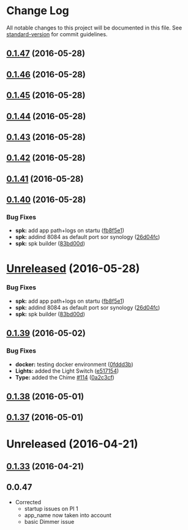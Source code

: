 # Change Log

All notable changes to this project will be documented in this file. See [standard-version](https://github.com/conventional-changelog/standard-version) for commit guidelines.

<a name="0.1.47"></a>
## [0.1.47](https://github.com/empierre/MyDomoAtHome/compare/v0.1.46...v0.1.47) (2016-05-28)




<a name="0.1.46"></a>
## [0.1.46](https://github.com/empierre/MyDomoAtHome/compare/v0.1.45...v0.1.46) (2016-05-28)




<a name="0.1.45"></a>
## [0.1.45](https://github.com/empierre/MyDomoAtHome/compare/v0.1.44...v0.1.45) (2016-05-28)




<a name="0.1.44"></a>
## [0.1.44](https://github.com/empierre/MyDomoAtHome/compare/v0.1.43...v0.1.44) (2016-05-28)




<a name="0.1.43"></a>
## [0.1.43](https://github.com/empierre/MyDomoAtHome/compare/v0.1.42...v0.1.43) (2016-05-28)




<a name="0.1.42"></a>
## [0.1.42](https://github.com/empierre/MyDomoAtHome/compare/v0.1.41...v0.1.42) (2016-05-28)




<a name="0.1.41"></a>
## [0.1.41](https://github.com/empierre/MyDomoAtHome/compare/v0.1.40...v0.1.41) (2016-05-28)




<a name="0.1.40"></a>
## [0.1.40](https://github.com/empierre/MyDomoAtHome/compare/v0.1.39...v0.1.40) (2016-05-28)


### Bug Fixes

* **spk:** add app path+logs on startu ([fb8f5e1](https://github.com/empierre/MyDomoAtHome/commit/fb8f5e1))
* **spk:** addind 8084 as default port sor synology ([26d04fc](https://github.com/empierre/MyDomoAtHome/commit/26d04fc))
* **spk:** spk builder ([83bd00d](https://github.com/empierre/MyDomoAtHome/commit/83bd00d))



<a name="Unreleased"></a>
# [Unreleased](https://github.com/empierre/MyDomoAtHome/compare/v0.1.39...26d04fc) (2016-05-28)


### Bug Fixes

* **spk:** add app path+logs on startu ([fb8f5e1](https://github.com/empierre/MyDomoAtHome/commit/fb8f5e1))
* **spk:** addind 8084 as default port sor synology ([26d04fc](https://github.com/empierre/MyDomoAtHome/commit/26d04fc))
* **spk:** spk builder ([83bd00d](https://github.com/empierre/MyDomoAtHome/commit/83bd00d))



<a name="0.1.39"></a>
## [0.1.39](https://github.com/empierre/MyDomoAtHome/compare/v0.1.38...v0.1.39) (2016-05-02)


### Bug Fixes

* **docker:** testing docker environment ([0fddd3b](https://github.com/empierre/MyDomoAtHome/commit/0fddd3b))
* **Lights:** added the Light Switch ([e517154](https://github.com/empierre/MyDomoAtHome/commit/e517154))
* **Type:** added the Chime [#114](https://github.com/empierre/MyDomoAtHome/issues/114) ([0a2c3cf](https://github.com/empierre/MyDomoAtHome/commit/0a2c3cf))



<a name="0.1.38"></a>
## [0.1.38](https://github.com/empierre/MyDomoAtHome/compare/v0.1.37...v0.1.38) (2016-05-01)




<a name="0.1.37"></a>
## [0.1.37](https://github.com/empierre/MyDomoAtHome/compare/v0.1.36...v0.1.37) (2016-05-01)




<a name="Unreleased"></a>
# Unreleased (2016-04-21)

<a name="0.1.33"></a>
## [0.1.33](https://github.com/empierre/MyDomoAtHome/compare/v0.1.32...v0.1.33) (2016-04-21)


<a name="0.0.47"></a>
## 0.0.47
- Corrected
  - startup issues on PI 1
  - app_name now taken into account
  - basic Dimmer issue
